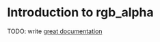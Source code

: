 # Introduction to rgb_alpha

TODO: write [great documentation](http://jacobian.org/writing/what-to-write/)
